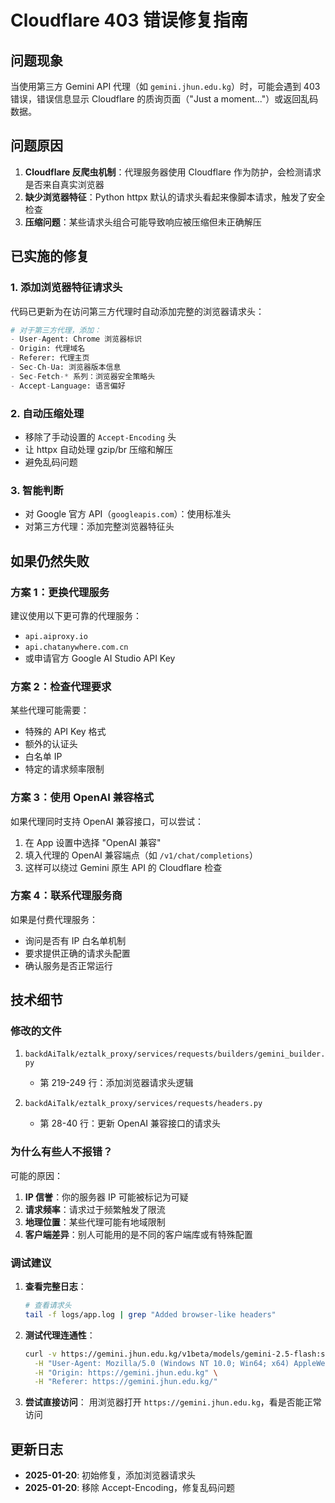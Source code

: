 # Cloudflare 403 错误修复指南

## 问题现象

当使用第三方 Gemini API 代理（如 `gemini.jhun.edu.kg`）时，可能会遇到 403 错误，错误信息显示 Cloudflare 的质询页面（"Just a moment..."）或返回乱码数据。

## 问题原因

1. **Cloudflare 反爬虫机制**：代理服务器使用 Cloudflare 作为防护，会检测请求是否来自真实浏览器
2. **缺少浏览器特征**：Python httpx 默认的请求头看起来像脚本请求，触发了安全检查
3. **压缩问题**：某些请求头组合可能导致响应被压缩但未正确解压

## 已实施的修复

### 1. 添加浏览器特征请求头

代码已更新为在访问第三方代理时自动添加完整的浏览器请求头：

```python
# 对于第三方代理，添加：
- User-Agent: Chrome 浏览器标识
- Origin: 代理域名
- Referer: 代理主页
- Sec-Ch-Ua: 浏览器版本信息
- Sec-Fetch-* 系列：浏览器安全策略头
- Accept-Language: 语言偏好
```

### 2. 自动压缩处理

- 移除了手动设置的 `Accept-Encoding` 头
- 让 httpx 自动处理 gzip/br 压缩和解压
- 避免乱码问题

### 3. 智能判断

- 对 Google 官方 API（`googleapis.com`）：使用标准头
- 对第三方代理：添加完整浏览器特征头

## 如果仍然失败

### 方案 1：更换代理服务

建议使用以下更可靠的代理服务：
- `api.aiproxy.io`
- `api.chatanywhere.com.cn`
- 或申请官方 Google AI Studio API Key

### 方案 2：检查代理要求

某些代理可能需要：
- 特殊的 API Key 格式
- 额外的认证头
- 白名单 IP
- 特定的请求频率限制

### 方案 3：使用 OpenAI 兼容格式

如果代理同时支持 OpenAI 兼容接口，可以尝试：
1. 在 App 设置中选择 "OpenAI 兼容"
2. 填入代理的 OpenAI 兼容端点（如 `/v1/chat/completions`）
3. 这样可以绕过 Gemini 原生 API 的 Cloudflare 检查

### 方案 4：联系代理服务商

如果是付费代理服务：
- 询问是否有 IP 白名单机制
- 要求提供正确的请求头配置
- 确认服务是否正常运行

## 技术细节

### 修改的文件

1. `backdAiTalk/eztalk_proxy/services/requests/builders/gemini_builder.py`
   - 第 219-249 行：添加浏览器请求头逻辑

2. `backdAiTalk/eztalk_proxy/services/requests/headers.py`
   - 第 28-40 行：更新 OpenAI 兼容接口的请求头

### 为什么有些人不报错？

可能的原因：
1. **IP 信誉**：你的服务器 IP 可能被标记为可疑
2. **请求频率**：请求过于频繁触发了限流
3. **地理位置**：某些代理可能有地域限制
4. **客户端差异**：别人可能用的是不同的客户端库或有特殊配置

### 调试建议

1. **查看完整日志**：
   ```bash
   # 查看请求头
   tail -f logs/app.log | grep "Added browser-like headers"
   ```

2. **测试代理连通性**：
   ```bash
   curl -v https://gemini.jhun.edu.kg/v1beta/models/gemini-2.5-flash:streamGenerateContent?key=YOUR_KEY \
     -H "User-Agent: Mozilla/5.0 (Windows NT 10.0; Win64; x64) AppleWebKit/537.36" \
     -H "Origin: https://gemini.jhun.edu.kg" \
     -H "Referer: https://gemini.jhun.edu.kg/"
   ```

3. **尝试直接访问**：
   用浏览器打开 `https://gemini.jhun.edu.kg`，看是否能正常访问

## 更新日志

- **2025-01-20**: 初始修复，添加浏览器请求头
- **2025-01-20**: 移除 Accept-Encoding，修复乱码问题

